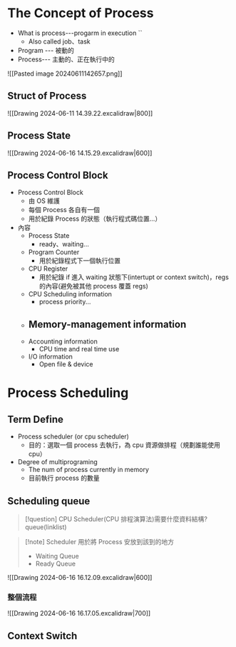 
# The  Concept of Process
- What is process---progarm in execution ``
	- Also called job、task
- Program --- 被動的
- Process--- 主動的、正在執行中的
 

![[Pasted image 20240611142657.png]]


## Struct of Process 
![[Drawing 2024-06-11 14.39.22.excalidraw|800]]

## Process State
![[Drawing 2024-06-16 14.15.29.excalidraw|600]]


## Process Control Block
- Process Control Block
	- 由 OS 維護
	- 每個 Process 各自有一個
	- 用於紀錄 Process 的狀態（執行程式碼位置...）
- 內容
	-  Process State
		- ready、waiting...
	- Program Counter
		- 用於紀錄程式下一個執行位置
	- CPU Register
		- 用於紀錄 if 進入 waiting 狀態下(intertupt or context switch)，regs 的內容(避免被其他 process 覆蓋 regs)
	- CPU Scheduling information
		- process priority...
	- Memory-management information
		- 
	- Accounting information
		- CPU time and real time use 
	- I/O information
		- Open file & device 
# Process Scheduling
## Term Define
- Process scheduler (or cpu scheduler)
	- 目的：選取一個 process 去執行，為 cpu 資源做排程（規劃誰能使用 cpu）
- Degree of multiprograming
	- The num of process currently in memory 
	- 目前執行 process 的數量
## Scheduling queue
> [!question] 
> CPU Scheduler(CPU 排程演算法)需要什麼資料結構? queue(linklist)

  > [!note] Scheduler
  > 用於將 Process 安放到該到的地方
  > - Waiting Queue
  > - Ready Queue
  
  ![[Drawing 2024-06-16 16.12.09.excalidraw|600]]
### 整個流程
![[Drawing 2024-06-16 16.17.05.excalidraw|700]]

## Context Switch
 